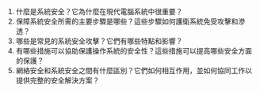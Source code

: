 1. 什麼是系統安全？它為什麼在現代電腦系統中很重要？
2. 保障系統安全所需的主要步驟是哪些？這些步驟如何護衛系統免受攻擊和滲透？
3. 哪些是常見的系統安全攻擊？它們有哪些特點和影響？
4. 有哪些措施可以協助保護操作系統的安全性？這些措施可以提高哪些安全方面的保護？
5. 網絡安全和系統安全之間有什麼區別？它們如何相互作用，並如何協同工作以提供完整的安全解決方案？